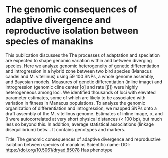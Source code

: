 # The genomic consequences of adaptive divergence and reproductive isolation between species of manakins

This publication discusses the The processes of adaptation and speciation are expected to shape genomic variation within and between diverging species. Here we analyze genomic heterogeneity of genetic differentiation and introgression in a hybrid zone between two bird species (Manacus candei and M. vitellinus) using 59 100 SNPs, a whole genome assembly, and Bayesian models. Measures of genetic differentiation (inline image) and introgression (genomic cline center [α] and rate [β]) were highly heterogeneous among loci. We identified thousands of loci with elevated parameter estimates, some of which are likely to be associated with variation in fitness in Manacus populations. To analyze the genomic organization of differentiation and introgression, we mapped SNPs onto a draft assembly of the M. vitellinus genome. Estimates of inline image, α, and β were autocorrelated at very short physical distances (< 100 bp), but much less so beyond this. In addition, average statistical associations (linkage disequilibrium) betw...
It contains  genotypes and  markers.

Title: The genomic consequences of adaptive divergence and reproductive isolation between species of manakins
Scientific name: 
DOI: https://doi.org/10.5061/dryad.85078
Has phenotype 

